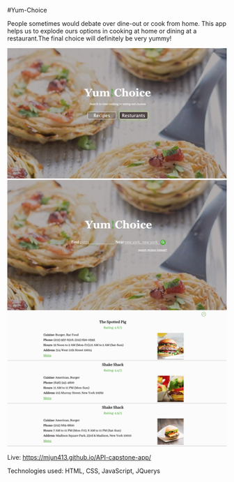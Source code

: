 #Yum-Choice

People sometimes would debate over dine-out or cook from home. This app helps us to explode ours options in cooking at home or dining at a restaurant.The final choice will definitely be very yummy!


![](images/YumChoice-LandingPage.png)
![](images/YumChoice-SearchPage.png)
![](images/Yum!Choice-SearchResults.png)

Live: https://mjun413.github.io/API-capstone-app/ 

Technologies used: HTML, CSS, JavaScript, JQuerys
